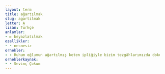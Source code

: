 ```yaml
---
layout: term
title: ağartılmak
slug: agartilmak
letter: A
lisan: Türkçe
anlamlar:
- ► beyazlatılmak
ozellikler:
- - nesnesiz
ornekler:
- - Ruhum oğlumun ağartılmış keten ipliğiyle bizim tezgâhlarımızda dokunan gömleğinin üzerine astarı ipekten, siyah bir yelek giydirdim.
orneklerkaynak:
- - Sevinç Çokum
---
```

